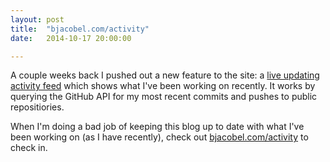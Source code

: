 ```yaml
---
layout: post
title:  "bjacobel.com/activity"
date:   2014-10-17 20:00:00

---
```


A couple weeks back I pushed out a new feature to the site: a [live updating activity feed](http://bjacobel.com/activity) which shows what I've been working on recently. It works by querying the GitHub API for my most recent commits and pushes to public repositiories.

When I'm doing a bad job of keeping this blog up to date with what I've been working on (as I have recently), check out [bjacobel.com/activity](http://bjacobel.com/activity) to check in.